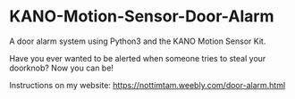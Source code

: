 # KANO-Motion-Sensor-Door-Alarm
A door alarm system using Python3 and the KANO Motion Sensor Kit.

Have you ever wanted to be alerted when someone tries to steal your doorknob? Now you can be!

Instructions on my website: https://nottimtam.weebly.com/door-alarm.html
